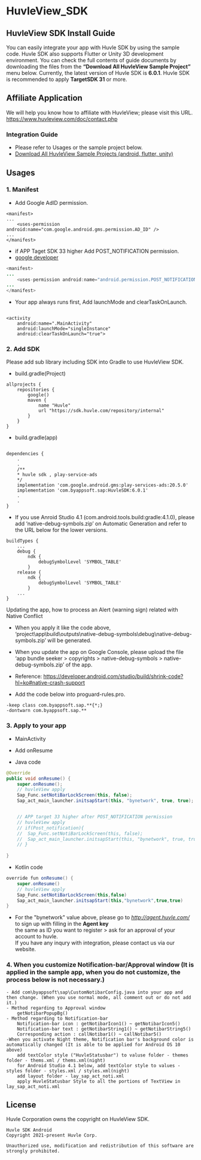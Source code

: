 # HuvleView_SDK

## HuvleView SDK Install Guide


You can easily integrate your app with Huvle SDK by using the sample code. Huvle SDK also supports Flutter or Unity 3D development environment.
You can check the full contents of guide documents by downloading the files from the **“Download All HuvleView Sample Project”** menu below.
Currently, the latest version of Huvle SDK is **6.0.1**. Huvle SDK is recommended to apply **TargetSDK 31** or more.


## Affiliate Application
We will help you know how to affiliate with HuvleView; please visit this URL. https://www.huvleview.com/doc/contact.php


### Integration Guide
- Please refer to Usages or the sample project below.
- [Download All HuvleView Sample Projects (android, flutter, unity)](https://github.com/Huvle-Ad/HuvleView_SDK_EN/archive/main.zip)


## Usages
### 1. Manifest

- Add Google AdID permission.
```
<manifest>
...
    <uses-permission android:name="com.google.android.gms.permission.AD_ID" /> 
...
</manifest>
```

- if APP Taget SDK 33 higher Add POST_NOTIFICATION permission.
- [google developer](https://developer.android.com/develop/ui/views/notifications/notification-permission?hl=en)

```java
<manifest>
...
    <uses-permission android:name="android.permission.POST_NOTIFICATIONS"/>
...
</manifest>

```

- Your app always runs first, Add launchMode and clearTaskOnLaunch.
  
```

<activity
	android:name=".MainActivity"
	android:launchMode="singleInstance"
	android:clearTaskOnLaunch="true">
```

### 2. Add SDK 
Please add sub library including SDK into Gradle to use HuvleView SDK.
- build.gradle(Project)
```
allprojects {
    repositories {
        google()
        maven {
            name "Huvle"
            url "https://sdk.huvle.com/repository/internal"
        }
    }
}
```

- build.gradle(app)
```

dependencies {
	.
	.
	/**
	* huvle sdk , play-service-ads 
	*/
	implementation 'com.google.android.gms:play-services-ads:20.5.0'
	implementation 'com.byappsoft.sap:HuvleSDK:6.0.1' 
	.
	.
}
```

- If you use Anroid Studio 4.1 (com.android.tools.build:gradle:4.1.0), please add ‘native-debug-symbols.zip’ on Automatic Generation and refer to the URL below for the lower versions.
```
buildTypes {
	...
    debug {
        ndk {
            debugSymbolLevel 'SYMBOL_TABLE'
        }
    release {
        ndk {
            debugSymbolLevel 'SYMBOL_TABLE'
        }
	...
}
```
Updating the app, how to process an Alert (warning sign) related with Native Conflict
- When you apply it like the code above, ‘project\app\build\outputs\native-debug-symbols\debug\native-debug-symbols.zip’ will be generated.
- When you update the app on Google Console, please upload the file ‘app bundle seeker > copyrights > native-debug-symbols > native-debug-symbols.zip’ of the app.
- Reference: https://developer.android.com/studio/build/shrink-code?hl=ko#native-crash-support

- Add the code below into proguard-rules.pro.
```
-keep class com.byappsoft.sap.**{*;}
-dontwarn com.byappsoft.sap.**
```

### 3. Apply to your app
- MainActivity

+ Add onResume
- Java code
```java
@Override
public void onResume() {
	super.onResume();
	// huvleView apply
	Sap_Func.setNotiBarLockScreen(this, false);
	Sap_act_main_launcher.initsapStart(this, "bynetwork", true, true);


	// APP target 33 higher after POST_NOTIFICATION permission 
	// huvleView apply
	// if(Post_notification){
	// 	Sap_Func.setNotiBarLockScreen(this, false);
	// 	Sap_act_main_launcher.initsapStart(this, "bynetwork", true, true);
	// }
	
}
```

- Kotlin code
```java
override fun onResume() {
	super.onResume()
	// huvleView apply
	Sap_Func.setNotiBarLockScreen(this,false)
	Sap_act_main_launcher.initsapStart(this,"bynetwork",true,true)
}
```

- For the "bynetwork" value above, please go to _http://agent.huvle.com/_ to sign up with filling in the **Agent key**   
  the same as ID you want to register > ask for an approval of your account to huvle.  
  If you have any inqury with integration, please contact us via our website.



### 4. When you customize Notification-bar/Approval window (It is applied in the sample app, when you do not customize, the process below is not necessary.)
```
- Add com\byappsoft\sap\CustomNotibarConfig.java into your app and then change. (When you use normal mode, all comment out or do not add it.)
- Method regarding to Approval window
	getNotibarPopupBg()
- Method regarding to Notification-bar
	Notification-bar icon : getNotibarIcon1() ~ getNotibarIcon5()
	Notification-bar text : getNotibarString1() ~ getNotibarString5()
	Corresponding action : callNotibar1() ~ callNotibar5()
-When you activate Night theme, Notification bar's background color is automatically changed (It is able to be applied for Android OS 10 above)
	add textColor style ("HuvleStatusbar") to valuse folder - themes folder - thems.xml / thems.xml(night) 
	for Android Studio 4.1 below, add textColor style to values - styles folder - styles.xml / styles.xml(night)
	add layout folder - lay_sap_act_noti.xml
	apply HuvleStatusbar Style to all the portions of TextView in lay_sap_act_noti.xml
```




## License
Huvle Corporation owns the copyright on HuvleView SDK.
```
Huvle SDK Android
Copyright 2021-present Huvle Corp.

Unauthorized use, modification and redistribution of this software are strongly prohibited.
```

